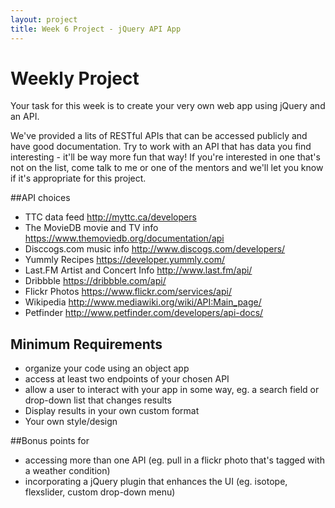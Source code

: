 ```yaml
---
layout: project
title: Week 6 Project - jQuery API App
---
```


# Weekly Project

Your task for this week is to create your very own web app using jQuery and an API. 

We've provided a lits of RESTful APIs that can be accessed publicly and have good documentation. Try to work with an API that has data you find interesting - it'll be way more fun that way! If you're interested in one that's not on the list, come talk to me or one of the mentors and we'll let you know if it's appropriate for this project.

##API choices
* TTC data feed <http://myttc.ca/developers>
* The MovieDB movie and TV info <https://www.themoviedb.org/documentation/api>
* Disccogs.com music info <http://www.discogs.com/developers/>
* Yummly Recipes <https://developer.yummly.com/>
* Last.FM Artist and Concert Info <http://www.last.fm/api/>
* Dribbble <https://dribbble.com/api/>
* Flickr Photos <https://www.flickr.com/services/api/>
* Wikipedia <http://www.mediawiki.org/wiki/API:Main_page/>
* Petfinder <http://www.petfinder.com/developers/api-docs/>


## Minimum Requirements

* organize your code using an object app
* access at least two endpoints of your chosen API
* allow a user to interact with your app in some way, eg. a search field or drop-down list that changes results
* Display results in your own custom format
* Your own style/design


##Bonus points for
* accessing more than one API (eg. pull in a flickr photo that's tagged with a weather condition)
* incorporating a jQuery plugin that enhances the UI (eg. isotope, flexslider, custom drop-down menu)



